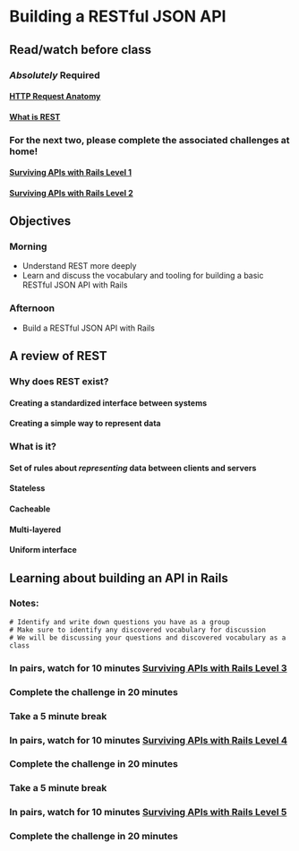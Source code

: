 # Building a RESTful JSON API

## Read/watch before class

### *Absolutely* Required
#### [HTTP Request Anatomy](https://www.youtube.com/watch?v=DvQp7hJk0TA)
#### [What is REST](https://www.youtube.com/watch?v=e6h87rzeGJE)

### For the next two, please complete the associated challenges at home!
#### [Surviving APIs with Rails Level 1](http://railsapis.codeschool.com/levels/1/challenges/1)
#### [Surviving APIs with Rails Level 2](http://railsapis.codeschool.com/levels/2/challenges/1)

## Objectives

### Morning
* Understand REST more deeply
* Learn and discuss the vocabulary and tooling for building a basic RESTful JSON API with Rails

### Afternoon
* Build a RESTful JSON API with Rails

## A review of REST

### Why does REST exist?

#### Creating a standardized interface between systems
#### Creating a simple way to represent data

### What is it?

#### Set of rules about *representing* data between clients and servers
#### Stateless
#### Cacheable
#### Multi-layered
#### Uniform interface

## Learning about building an API in Rails

### Notes:
```
# Identify and write down questions you have as a group
# Make sure to identify any discovered vocabulary for discussion
# We will be discussing your questions and discovered vocabulary as a class
```

### In pairs, watch for 10 minutes [Surviving APIs with Rails Level 3](http://railsapis.codeschool.com/levels/3/challenges/1)
### Complete the challenge in 20 minutes
### Take a 5 minute break
### In pairs, watch for 10 minutes [Surviving APIs with Rails Level 4](http://railsapis.codeschool.com/levels/4/challenges/1)
### Complete the challenge in 20 minutes
### Take a 5 minute break
### In pairs, watch for 10 minutes [Surviving APIs with Rails Level 5](http://railsapis.codeschool.com/levels/5/challenges/1)
### Complete the challenge in 20 minutes